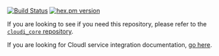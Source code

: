 [![Build Status](https://secure.travis-ci.org/CloudI/cloudi_service_zeromq.png?branch=master)](http://travis-ci.org/CloudI/cloudi_service_zeromq)
[![hex.pm version](https://img.shields.io/hexpm/v/cloudi_service_zeromq.svg)](https://hex.pm/packages/cloudi_service_zeromq)

If you are looking to see if you need this repository, please refer to the [`cloudi_core` repository](https://github.com/CloudI/cloudi_core#about).

If you are looking for CloudI service integration documentation, [go here](https://github.com/CloudI/CloudI#integration).

